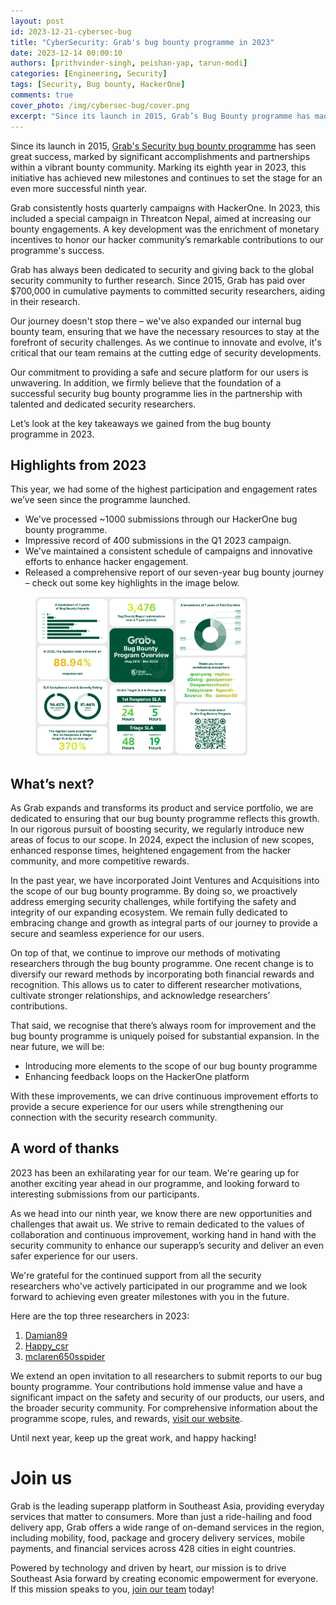 ```yaml
---
layout: post
id: 2023-12-21-cybersec-bug
title: "CyberSecurity: Grab's bug bounty programme in 2023"
date: 2023-12-14 00:00:10
authors: [prithvinder-singh, peishan-yap, tarun-modi]
categories: [Engineering, Security]
tags: [Security, Bug bounty, HackerOne]
comments: true
cover_photo: /img/cybersec-bug/cover.png
excerpt: "Since its launch in 2015, Grab’s Bug Bounty programme has made strides in giving back to the global security community and aiding research. Read this article to find out more about our quarterly campaigns in collaboration with HackerOne and other achievements we’ve had in 2023."
---
```


Since its launch in 2015, [Grab's Security bug bounty programme](https://hackerone.com/grab?type%3Dteam) has seen great success, marked by significant accomplishments and partnerships within a vibrant bounty community. Marking its eighth year in 2023, this initiative has achieved new milestones and continues to set the stage for an even more successful ninth year.

Grab consistently hosts quarterly campaigns with HackerOne. In 2023, this included a special campaign in Threatcon Nepal, aimed at increasing our bounty engagements. A key development was the enrichment of monetary incentives to honor our hacker community’s remarkable contributions to our programme's success.

Grab has always been dedicated to security and giving back to the global security community to further research. Since 2015, Grab has paid over $700,000 in cumulative payments to committed security researchers, aiding in their research.

Our journey doesn't stop there – we've also expanded our internal bug bounty team, ensuring that we have the necessary resources to stay at the forefront of security challenges. As we continue to innovate and evolve, it's critical that our team remains at the cutting edge of security developments.

Our commitment to providing a safe and secure platform for our users is unwavering. In addition, we firmly believe that the foundation of a successful security bug bounty programme lies in the partnership with talented and dedicated security researchers.

Let’s look at the key takeaways we gained from the bug bounty programme in 2023.

## Highlights from 2023

This year, we had some of the highest participation and engagement rates we’ve seen since the programme launched.

*   We've processed ~1000 submissions through our HackerOne bug bounty programme.
*   Impressive record of 400 submissions in the Q1 2023 campaign.
*   We've maintained a consistent schedule of campaigns and innovative efforts to enhance hacker engagement.
*   Released a comprehensive report of our seven-year bug bounty journey – check out some key highlights in the image below.

<div class="post-image-section"><figure>
  <img src="/img/cybersec-bug/image1.png" alt="" style="width:80%"><figcaption align="middle"></figcaption>
  </figure>
</div>

## What’s next?

As Grab expands and transforms its product and service portfolio, we are dedicated to ensuring that our bug bounty programme reflects this growth. In our rigorous pursuit of boosting security, we regularly introduce new areas of focus to our scope. In 2024, expect the inclusion of new scopes, enhanced response times, heightened engagement from the hacker community, and more competitive rewards.

In the past year, we have incorporated Joint Ventures and Acquisitions into the scope of our bug bounty programme. By doing so, we proactively address emerging security challenges, while fortifying the safety and integrity of our expanding ecosystem. We remain fully dedicated to embracing change and growth as integral parts of our journey to provide a secure and seamless experience for our users.

On top of that, we continue to improve our methods of motivating researchers through the bug bounty programme. One recent change is to diversify our reward methods by incorporating both financial rewards and recognition. This allows us to cater to different researcher motivations, cultivate stronger relationships, and acknowledge researchers’ contributions.

That said, we recognise that there’s always room for improvement and the bug bounty programme is uniquely poised for substantial expansion. In the near future, we will be:

*   Introducing more elements to the scope of our bug bounty programme
*   Enhancing feedback loops on the HackerOne platform

With these improvements, we can drive continuous improvement efforts to provide a secure experience for our users while strengthening our connection with the security research community.

## A word of thanks

2023 has been an exhilarating year for our team. We're gearing up for another exciting year ahead in our programme, and looking forward to interesting submissions from our participants.

As we head into our ninth year, we know there are new opportunities and challenges that await us. We strive to remain dedicated to the values of collaboration and continuous improvement, working hand in hand with the security community to enhance our superapp’s security and deliver an even safer experience for our users.

We're grateful for the continued support from all the security researchers who've actively participated in our programme and we look forward to achieving even greater milestones with you in the future.

Here are the top three researchers in 2023:

1.  [Damian89](https://hackerone.com/damian89) 
2.  [Happy_csr](https://hackerone.com/happy_csr) 
3.  [mclaren650sspider](https://hackerone.com/mclaren650sspider) 

We extend an open invitation to all researchers to submit reports to our bug bounty programme. Your contributions hold immense value and have a significant impact on the safety and security of our products, our users, and the broader security community. For comprehensive information about the programme scope, rules, and rewards, [visit our website](https://hackerone.com/grab?type%3Dteam).

Until next year, keep up the great work, and happy hacking!

# Join us

Grab is the leading superapp platform in Southeast Asia, providing everyday services that matter to consumers. More than just a ride-hailing and food delivery app, Grab offers a wide range of on-demand services in the region, including mobility, food, package and grocery delivery services, mobile payments, and financial services across 428 cities in eight countries.

Powered by technology and driven by heart, our mission is to drive Southeast Asia forward by creating economic empowerment for everyone. If this mission speaks to you, [join our team](https://grab.careers/) today!
